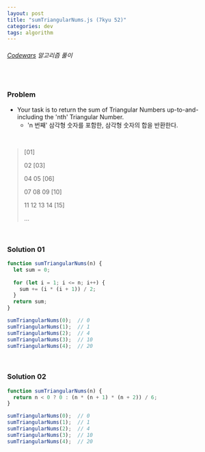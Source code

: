 ```yaml
---
layout: post
title: "sumTriangularNums.js (7kyu 52)"
categories: dev
tags: algorithm
---
```


###### [Codewars](https://www.codewars.com) 알고리즘 풀이

<br>

### Problem

- Your task is to return the sum of Triangular Numbers up-to-and-including the 'nth' Triangular Number.
  - 'n 번째' 삼각형 숫자를 포함한, 삼각형 숫자의 합을 반환한다.

<br>

> [01]
>
> 02 [03]
>
> 04 05 [06]
>
> 07 08 09 [10]
>
> 11 12 13 14 [15]
>
> ...

<br>

### Solution 01

```js
function sumTriangularNums(n) {
  let sum = 0;
  
  for (let i = 1; i <= n; i++) {
    sum += (i * (i + 1)) / 2;
  }
  return sum;
}

sumTriangularNums(0);  // 0
sumTriangularNums(1);  // 1
sumTriangularNums(2);  // 4
sumTriangularNums(3);  // 10
sumTriangularNums(4);  // 20
```

<br>

### Solution 02

```js
function sumTriangularNums(n) {
  return n < 0 ? 0 : (n * (n + 1) * (n + 2)) / 6;
}

sumTriangularNums(0);  // 0
sumTriangularNums(1);  // 1
sumTriangularNums(2);  // 4
sumTriangularNums(3);  // 10
sumTriangularNums(4);  // 20
```

<br>

<br>
